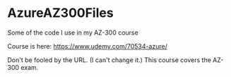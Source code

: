 # AzureAZ300Files
Some of the code I use in my AZ-300 course

Course is here: https://www.udemy.com/70534-azure/

Don't be fooled by the URL. (I can't change it.) This course covers the AZ-300 exam. 

